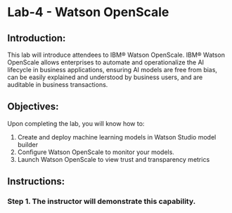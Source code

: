 
# Lab-4 - Watson OpenScale

## Introduction:

This lab will introduce attendees to IBM® Watson OpenScale. IBM® Watson OpenScale allows enterprises to automate and operationalize the AI lifecycle in business applications, ensuring AI models are free from bias, can be easily explained and understood by business users, and are auditable in business transactions.  

## Objectives:

Upon completing the lab, you will know how to:

1. Create and deploy machine learning models in Watson Studio model builder
1. Configure Watson OpenScale to monitor your models. 
1. Launch Watson OpenScale to view trust and transparency metrics

## Instructions:

### Step 1.  The instructor will demonstrate this capability. 


